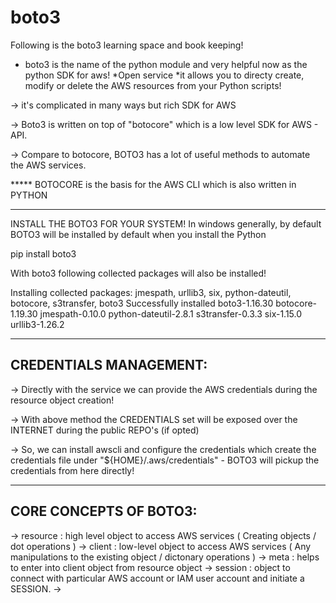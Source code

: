 # boto3
Following is the boto3 learning space and book keeping!

* boto3 is the name of the python module and very helpful now as the python SDK for aws!
*Open service
*it allows you to directy create, modify or delete the AWS resources from your Python scripts!

->  it's complicated in many ways but rich SDK for AWS

->  Boto3 is written on top of "botocore" which is a low level SDK for AWS - API.

-> Compare to botocore,  BOTO3 has a lot of useful methods to automate the AWS services.

*****  BOTOCORE is the basis for the AWS CLI which is also written in PYTHON

****************************************************************************************

INSTALL THE BOTO3 FOR YOUR SYSTEM!  In windows generally, by default BOTO3 will be installed by default when you install the Python

pip install boto3

With boto3 following collected packages will also be installed!

Installing collected packages: jmespath, urllib3, six, python-dateutil, botocore, s3transfer, boto3
Successfully installed boto3-1.16.30 botocore-1.19.30 jmespath-0.10.0 python-dateutil-2.8.1 s3transfer-0.3.3 six-1.15.0 urllib3-1.26.2

******************************************************************************************

CREDENTIALS MANAGEMENT:
----------------------

-> Directly with the service we can provide the AWS credentials during the resource object creation!

-> With above method the CREDENTIALS set will be exposed over the INTERNET during the public REPO's (if opted)

-> So, we can install awscli and configure the credentials which create the credentials file under "${HOME}/.aws/credentials" -  BOTO3 will pickup the credentials from here directly!

******************************************************************************************

CORE CONCEPTS OF BOTO3:
----------------------

-> resource				: high level object to access AWS services ( Creating objects / dot operations )
-> client               : low-level object to access AWS services ( Any manipulations to the existing object / dictonary operations )
-> meta     			: helps to enter into client object from resource object
-> session              : object to connect with particular AWS account or IAM user account and initiate a SESSION.
-> 


